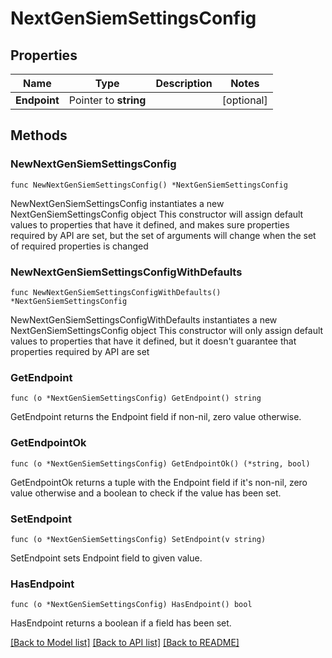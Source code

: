 # NextGenSiemSettingsConfig

## Properties

Name | Type | Description | Notes
------------ | ------------- | ------------- | -------------
**Endpoint** | Pointer to **string** |  | [optional] 

## Methods

### NewNextGenSiemSettingsConfig

`func NewNextGenSiemSettingsConfig() *NextGenSiemSettingsConfig`

NewNextGenSiemSettingsConfig instantiates a new NextGenSiemSettingsConfig object
This constructor will assign default values to properties that have it defined,
and makes sure properties required by API are set, but the set of arguments
will change when the set of required properties is changed

### NewNextGenSiemSettingsConfigWithDefaults

`func NewNextGenSiemSettingsConfigWithDefaults() *NextGenSiemSettingsConfig`

NewNextGenSiemSettingsConfigWithDefaults instantiates a new NextGenSiemSettingsConfig object
This constructor will only assign default values to properties that have it defined,
but it doesn't guarantee that properties required by API are set

### GetEndpoint

`func (o *NextGenSiemSettingsConfig) GetEndpoint() string`

GetEndpoint returns the Endpoint field if non-nil, zero value otherwise.

### GetEndpointOk

`func (o *NextGenSiemSettingsConfig) GetEndpointOk() (*string, bool)`

GetEndpointOk returns a tuple with the Endpoint field if it's non-nil, zero value otherwise
and a boolean to check if the value has been set.

### SetEndpoint

`func (o *NextGenSiemSettingsConfig) SetEndpoint(v string)`

SetEndpoint sets Endpoint field to given value.

### HasEndpoint

`func (o *NextGenSiemSettingsConfig) HasEndpoint() bool`

HasEndpoint returns a boolean if a field has been set.


[[Back to Model list]](../README.md#documentation-for-models) [[Back to API list]](../README.md#documentation-for-api-endpoints) [[Back to README]](../README.md)


